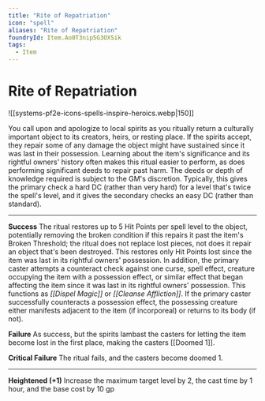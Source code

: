 ```yaml
---
title: "Rite of Repatriation"
icon: "spell"
aliases: "Rite of Repatriation"
foundryId: Item.Ao0T3nip5G3OXSik
tags:
  - Item
---
```


# Rite of Repatriation
![[systems-pf2e-icons-spells-inspire-heroics.webp|150]]

You call upon and apologize to local spirits as you ritually return a culturally important object to its creators, heirs, or resting place. If the spirits accept, they repair some of any damage the object might have sustained since it was last in their possession. Learning about the item's significance and its rightful owners' history often makes this ritual easier to perform, as does performing significant deeds to repair past harm. The deeds or depth of knowledge required is subject to the GM's discretion. Typically, this gives the primary check a hard DC (rather than very hard) for a level that's twice the spell's level, and it gives the secondary checks an easy DC (rather than standard).

* * *

**Success** The ritual restores up to 5 Hit Points per spell level to the object, potentially removing the broken condition if this repairs it past the item's Broken Threshold; the ritual does not replace lost pieces, not does it repair an object that's been destroyed. This restores only Hit Points lost since the item was last in its rightful owners' possession. In addition, the primary caster attempts a counteract check against one curse, spell effect, creature occupying the item with a possession effect, or similar effect that began affecting the item since it was last in its rightful owners' possession. This functions as _[[Dispel Magic]]_ or _[[Cleanse Affliction]]_. If the primary caster successfully counteracts a possession effect, the possessing creature either manifests adjacent to the item (if incorporeal) or returns to its body (if not).

**Failure** As success, but the spirits lambast the casters for letting the item become lost in the first place, making the casters [[Doomed 1]].

**Critical Failure** The ritual fails, and the casters become doomed 1.

* * *

**Heightened (+1)** Increase the maximum target level by 2, the cast time by 1 hour, and the base cost by 10 gp
